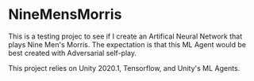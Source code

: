 # NineMensMorris
This is a testing projec to see if I create an Artifical Neural Network that plays Nine Men's Morris. The expectation is that this ML Agent would be best created with
Adversarial self-play. 

This project relies on Unity 2020.1, Tensorflow, and Unity's ML Agents. 
